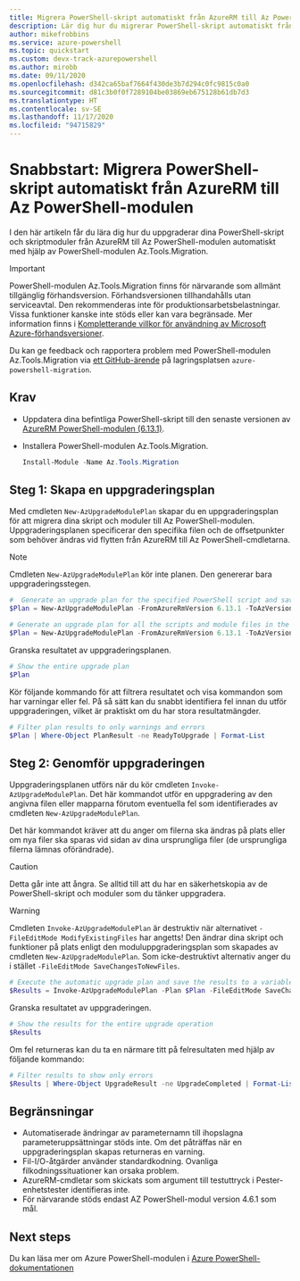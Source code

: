 ```yaml
---
title: Migrera PowerShell-skript automatiskt från AzureRM till Az PowerShell-modulen
description: Lär dig hur du migrerar PowerShell-skript automatiskt från AzureRM till Az PowerShell-modulen.
author: mikefrobbins
ms.service: azure-powershell
ms.topic: quickstart
ms.custom: devx-track-azurepowershell
ms.author: mirobb
ms.date: 09/11/2020
ms.openlocfilehash: d342ca65baf7664f430de3b7d294c0fc9815c0a0
ms.sourcegitcommit: d81c3b0f0f7289104be03869eb675128b61db7d3
ms.translationtype: HT
ms.contentlocale: sv-SE
ms.lasthandoff: 11/17/2020
ms.locfileid: "94715829"
---
```

# <a name="quickstart-automatically-migrate-powershell-scripts-from-azurerm-to-the-az-powershell-module"></a>Snabbstart: Migrera PowerShell-skript automatiskt från AzureRM till Az PowerShell-modulen

I den här artikeln får du lära dig hur du uppgraderar dina PowerShell-skript och skriptmoduler från AzureRM till Az PowerShell-modulen automatiskt med hjälp av PowerShell-modulen Az.Tools.Migration.

> [!IMPORTANT]
> PowerShell-modulen Az.Tools.Migration finns för närvarande som allmänt tillgänglig förhandsversion. Förhandsversionen tillhandahålls utan serviceavtal. Den rekommenderas inte för produktionsarbetsbelastningar. Vissa funktioner kanske inte stöds eller kan vara begränsade. Mer information finns i [Kompletterande villkor för användning av Microsoft Azure-förhandsversioner](https://azure.microsoft.com/support/legal/preview-supplemental-terms/).

Du kan ge feedback och rapportera problem med PowerShell-modulen Az.Tools.Migration via [ett GitHub-ärende](https://github.com/Azure/azure-powershell-migration/issues) på lagringsplatsen `azure-powershell-migration`.

## <a name="requirements"></a>Krav

* Uppdatera dina befintliga PowerShell-skript till den senaste versionen av [AzureRM PowerShell-modulen (6.13.1)](https://github.com/Azure/azure-powershell/releases/tag/v6.13.1-November2018).
* Installera PowerShell-modulen Az.Tools.Migration.

  ```powershell
  Install-Module -Name Az.Tools.Migration
  ```

## <a name="step-1-generate-an-upgrade-plan"></a>Steg 1: Skapa en uppgraderingsplan

Med cmdleten `New-AzUpgradeModulePlan` skapar du en uppgraderingsplan för att migrera dina skript och moduler till Az PowerShell-modulen. Uppgraderingsplanen specificerar den specifika filen och de offsetpunkter som behöver ändras vid flytten från AzureRM till Az PowerShell-cmdletarna.

> [!NOTE]
> Cmdleten `New-AzUpgradeModulePlan` kör inte planen. Den genererar bara uppgraderingsstegen.

```powershell
#  Generate an upgrade plan for the specified PowerShell script and save it to a variable.
$Plan = New-AzUpgradeModulePlan -FromAzureRmVersion 6.13.1 -ToAzVersion 4.6.1 -FilePath 'C:\Scripts\my-azure-script.ps1'
```

```powershell
# Generate an upgrade plan for all the scripts and module files in the specified folder and save it to a variable.
$Plan = New-AzUpgradeModulePlan -FromAzureRmVersion 6.13.1 -ToAzVersion 4.6.1 -DirectoryPath 'C:\Scripts'
```

Granska resultatet av uppgraderingsplanen.

```powershell
# Show the entire upgrade plan
$Plan
```

Kör följande kommando för att filtrera resultatet och visa kommandon som har varningar eller fel. På så sätt kan du snabbt identifiera fel innan du utför uppgraderingen, vilket är praktiskt om du har stora resultatmängder.

```powershell
# Filter plan results to only warnings and errors
$Plan | Where-Object PlanResult -ne ReadyToUpgrade | Format-List
```

## <a name="step-2-perform-the-upgrade"></a>Steg 2: Genomför uppgraderingen

Uppgraderingsplanen utförs när du kör cmdleten `Invoke-AzUpgradeModulePlan`. Det här kommandot utför en uppgradering av den angivna filen eller mapparna förutom eventuella fel som identifierades av cmdleten `New-AzUpgradeModulePlan`.

Det här kommandot kräver att du anger om filerna ska ändras på plats eller om nya filer ska sparas vid sidan av dina ursprungliga filer (de ursprungliga filerna lämnas oförändrade).

> [!CAUTION]
> Detta går inte att ångra. Se alltid till att du har en säkerhetskopia av de PowerShell-skript och moduler som du tänker uppgradera.

> [!WARNING]
> Cmdleten `Invoke-AzUpgradeModulePlan` är destruktiv när alternativet `-FileEditMode ModifyExistingFiles` har angetts! Den ändrar dina skript och funktioner på plats enligt den moduluppgraderingsplan som skapades av cmdleten `New-AzUpgradeModulePlan`. Som icke-destruktivt alternativ anger du i stället `-FileEditMode SaveChangesToNewFiles`.

```powershell
# Execute the automatic upgrade plan and save the results to a variable.
$Results = Invoke-AzUpgradeModulePlan -Plan $Plan -FileEditMode SaveChangesToNewFiles
```

Granska resultatet av uppgraderingen.

```powershell
# Show the results for the entire upgrade operation
$Results
```

Om fel returneras kan du ta en närmare titt på felresultaten med hjälp av följande kommando:

```powershell
# Filter results to show only errors
$Results | Where-Object UpgradeResult -ne UpgradeCompleted | Format-List
```

## <a name="limitations"></a>Begränsningar

* Automatiserade ändringar av parameternamn till ihopslagna parameteruppsättningar stöds inte. Om det påträffas när en uppgraderingsplan skapas returneras en varning.
* Fil-I/O-åtgärder använder standardkodning. Ovanliga filkodningssituationer kan orsaka problem.
* AzureRM-cmdletar som skickats som argument till testuttryck i Pester-enhetstester identifieras inte.
* För närvarande stöds endast AZ PowerShell-modul version 4.6.1 som mål.

## <a name="next-steps"></a>Next steps

Du kan läsa mer om Azure PowerShell-modulen i [Azure PowerShell-dokumentationen](https://docs.microsoft.com/powershell/azure/)